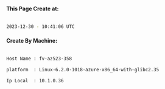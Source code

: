 
   
#### This Page Create at:

```bash

2023-12-30 - 10:41:06 UTC

```

#### Create By Machine:

```bash

Host Name : fv-az523-358

platform  : Linux-6.2.0-1018-azure-x86_64-with-glibc2.35

Ip Local  : 10.1.0.36

```

